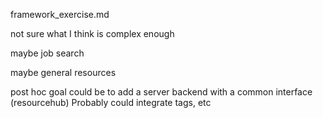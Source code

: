 framework_exercise.md

not sure what I think is complex enough

maybe job search

maybe general resources

post hoc goal could be to add a server backend with a common interface (resourcehub)
Probably could integrate tags, etc